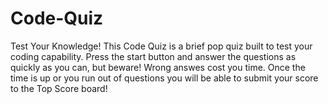 # Code-Quiz
Test Your Knowledge!
This Code Quiz is a brief pop quiz built to test your coding capability.
Press the start button and answer the questions as quickly as you can, but beware! Wrong answes cost you time. 
Once the time is up or you run out of questions you will be able to submit your score to the Top Score board! 